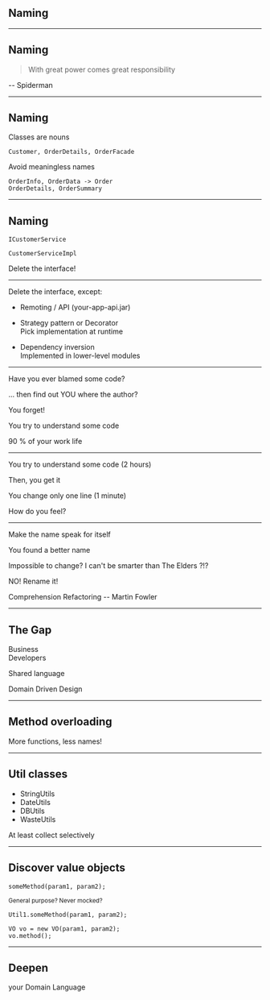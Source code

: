 ## Naming

----
## Naming

> With great power comes great responsibility

<div class="right">
  -- Spiderman 
</div>

----
## Naming

Classes are nouns

```
Customer, OrderDetails, OrderFacade
``` 

<div class="fragment">
Avoid meaningless names

```
OrderInfo, OrderData -> Order
OrderDetails, OrderSummary     
```
</div>

----
## Naming

`ICustomerService`

`CustomerServiceImpl` <!-- .element: class="fragment" -->

Delete the interface! <!-- .element: class="fragment" -->

----
Delete the interface, except:

- Remoting / API (your-app-api.jar)

- Strategy pattern or Decorator  
  Pick implementation at runtime

- Dependency inversion   
  Implemented in lower-level modules

----
Have you ever blamed some code?

... then find out YOU where the author?  <!-- .element: class="fragment" -->

You forget! <!-- .element: class="fragment" -->

<div class="fragment">
You try to understand some code

90 % of your work life
</div>

----
You try to understand some code  (2 hours)

Then, you get it  <!-- .element: class="fragment" -->

You change only one line (1 minute) <!-- .element: class="fragment" -->

How do you feel? <!-- .element: class="fragment" -->

----
Make the name speak for itself

You found a better name

Impossible to change? I can't be smarter than The Elders ?!? <!-- .element: class="fragment" -->

NO! Rename it! <!-- .element: class="fragment" -->

Comprehension Refactoring -- Martin Fowler <!-- .element: class="fragment" -->

----
## The Gap

<div class='left'> Business </div>
<div class='right'> Developers </div>

Shared language <!-- .element: class="fragment" -->

Domain Driven Design <!-- .element: class="fragment" -->

----
## Method overloading

More functions, less names! <!-- .element: class="fragment" -->

----
## Util classes

<div class="fragment">

- StringUtils
- DateUtils
- DBUtils
- WasteUtils <i class="fas fa-trash"></i>

At least collect selectively
</div>

----
## Discover value objects

```
someMethod(param1, param2);
```

<sup>General purpose? Never mocked?</sup>

<div class="fragment">

```
Util1.someMethod(param1, param2);
```
</div>

<div class="fragment">

```
VO vo = new VO(param1, param2);
vo.method();
```

</div>

----
## Deepen
your Domain Language


